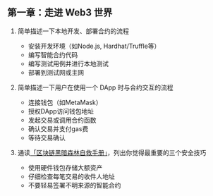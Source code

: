 ## 第一章：走进 Web3 世界

1. 简单描述一下本地开发、部署合约的流程

   - 安装开发环境（如Node.js, Hardhat/Truffle等）
   - 编写智能合约代码
   - 编写测试用例并进行本地测试
   - 部署到测试网或主网                                                              

2. 简单描述一下用户在使用一个 DApp 时与合约交互的流程

   - 连接钱包（如MetaMask）
   - 授权DApp访问钱包地址
   - 发起交易或调用合约函数
   - 确认交易并支付gas费
   - 等待交易确认                                                
 
3. 通读[「区块链黑暗森林自救手册」](https://github.com/slowmist/Blockchain-dark-forest-selfguard-handbook/blob/main/README_CN.md)，列出你觉得最重要的三个安全技巧

   - 使用硬件钱包存储大额资产
   - 仔细检查每笔交易的收件人地址
   - 不要轻易签署不明来源的智能合约
